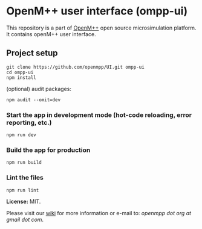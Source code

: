 # OpenM++ user interface (ompp-ui)

This repository is a part of [OpenM++](http://www.openmpp.org/) open source microsimulation platform.
It contains openM++ user interface.

## Project setup
```
git clone https://github.com/openmpp/UI.git ompp-ui
cd ompp-ui
npm install
```
(optional) audit packages:
```
npm audit --omit=dev
```

### Start the app in development mode (hot-code reloading, error reporting, etc.)
```
npm run dev
```

### Build the app for production
```
npm run build
```

### Lint the files
```
npm run lint
```

**License:** MIT.

Please visit our [wiki](https://github.com/openmpp/openmpp.github.io/wiki) for more information or e-mail to: _openmpp dot org at gmail dot com_.

